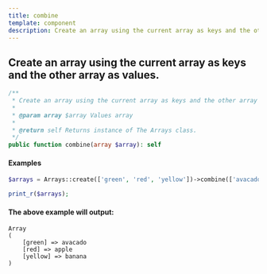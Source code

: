 ```yaml
---
title: combine
template: component
description: Create an array using the current array as keys and the other array as values.
---
```


<h2 class="font-normal text-lg">
Create an array using the current array as keys and the other array as values.
</h2>

```php
/**
 * Create an array using the current array as keys and the other array as values.
 *
 * @param array $array Values array
 *
 * @return self Returns instance of The Arrays class.
 */
public function combine(array $array): self
```

#### Examples

```php
$arrays = Arrays::create(['green', 'red', 'yellow'])->combine(['avacado', 'apple', 'banana'])->toArray();

print_r($arrays);
```

#### The above example will output:

```text
Array
(
    [green] => avacado
    [red] => apple
    [yellow] => banana
)
```
